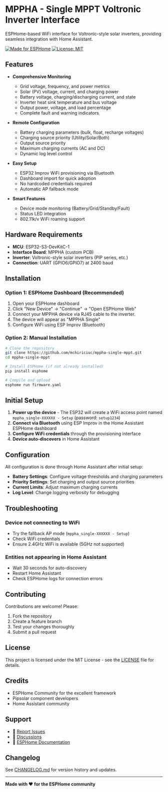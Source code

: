 # MPPHA - Single MPPT Voltronic Inverter Interface

ESPHome-based WiFi interface for Voltronic-style solar inverters, providing seamless integration with Home Assistant.

[![Made for ESPHome](https://img.shields.io/badge/Made%20for-ESPHome-black?logo=esphome)](https://esphome.io)
[![License: MIT](https://img.shields.io/badge/License-MIT-yellow.svg)](https://opensource.org/licenses/MIT)

## Features

- **Comprehensive Monitoring**
  - Grid voltage, frequency, and power metrics
  - Solar (PV) voltage, current, and charging power
  - Battery voltage, charging/discharging current, and state
  - Inverter heat sink temperature and bus voltage
  - Output power, voltage, and load percentage
  - Complete fault and warning indicators

- **Remote Configuration**
  - Battery charging parameters (bulk, float, recharge voltages)
  - Charging source priority (Utility/Solar/Both)
  - Output source priority
  - Maximum charging currents (AC and DC)
  - Dynamic log level control

- **Easy Setup**
  - ESP32 Improv WiFi provisioning via Bluetooth
  - Dashboard import for quick adoption
  - No hardcoded credentials required
  - Automatic AP fallback mode

- **Smart Features**
  - Device mode monitoring (Battery/Grid/Standby/Fault)
  - Status LED integration
  - 802.11k/v WiFi roaming support

## Hardware Requirements

- **MCU**: ESP32-S3-DevKitC-1
- **Interface Board**: MPPHA (custom PCB)
- **Inverter**: Voltronic-style solar inverters (PIP series, etc.)
- **Connection**: UART (GPIO6/GPIO7) at 2400 baud

## Installation

### Option 1: ESPHome Dashboard (Recommended)

1. Open your ESPHome dashboard
2. Click "New Device" → "Continue" → "Open ESPHome Web"
3. Connect your MPPHA device via RJ45 cable to the inverter.
4. The device will appear as "MPPHA Single"
5. Configure WiFi using ESP Improv (Bluetooth)

### Option 2: Manual Installation

```bash
# Clone the repository
git clone https://github.com/mchiriciuc/mppha-single-mppt.git
cd mppha-single-mppt

# Install ESPHome (if not already installed)
pip install esphome

# Compile and upload
esphome run firmware.yaml
```

## Initial Setup

1. **Power up the device** - The ESP32 will create a WiFi access point named `mppha_single-XXXXXX - Setup` (password: `setup1234`)
2. **Connect via Bluetooth** using ESP Improv in the Home Assistant ESPHome dashboard
3. **Configure WiFi credentials** through the provisioning interface
4. **Device auto-discovers** in Home Assistant

## Configuration

All configuration is done through Home Assistant after initial setup:

- **Battery Settings**: Configure voltage thresholds and charging parameters
- **Priority Settings**: Set charging and output source priorities
- **Current Limits**: Adjust maximum charging currents
- **Log Level**: Change logging verbosity for debugging

## Troubleshooting

### Device not connecting to WiFi
- Try the fallback AP mode (`mppha_single-XXXXXX - Setup`)
- Check WiFi credentials
- Ensure 2.4GHz WiFi is available (5GHz not supported)

### Entities not appearing in Home Assistant
- Wait 30 seconds for auto-discovery
- Restart Home Assistant
- Check ESPHome logs for connection errors

## Contributing

Contributions are welcome! Please:
1. Fork the repository
2. Create a feature branch
3. Test your changes thoroughly
4. Submit a pull request

## License

This project is licensed under the MIT License - see the [LICENSE](LICENSE) file for details.

## Credits

- ESPHome Community for the excellent framework
- Pipsolar component developers
- Home Assistant community

## Support

- 🐛 [Report Issues](https://github.com/mchiriciuc/mppha-single-mppt/issues)
- 💬 [Discussions](https://github.com/mchiriciuc/mppha-single-mppt/discussions)
- 📖 [ESPHome Documentation](https://esphome.io)

## Changelog

See [CHANGELOG.md](CHANGELOG.md) for version history and updates.

---

**Made with ❤️ for the ESPHome community**
